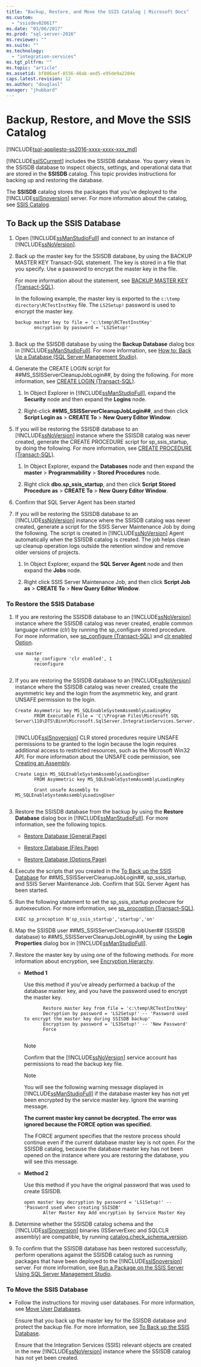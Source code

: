 ```yaml
---
title: "Backup, Restore, and Move the SSIS Catalog | Microsoft Docs"
ms.custom: 
  - "ssisdev020617"
ms.date: "03/06/2017"
ms.prod: "sql-server-2016"
ms.reviewer: ""
ms.suite: ""
ms.technology: 
  - "integration-services"
ms.tgt_pltfrm: ""
ms.topic: "article"
ms.assetid: bf806aef-8556-48ab-aed5-e95de9a2204e
caps.latest.revision: 12
ms.author: "douglasl"
manager: "jhubbard"
---
```

# Backup, Restore, and Move the SSIS Catalog
[!INCLUDE[tsql-appliesto-ss2016-xxxx-xxxx-xxx_md](../../a9notintoc/includes/tsql-appliesto-ss2016-xxxx-xxxx-xxx-md.md)]

  [!INCLUDE[ssISCurrent](../../a9retired/includes/ssiscurrent-md.md)] includes the SSISDB database. You query views in the SSISDB database to inspect objects, settings, and operational data that are stored in the **SSISDB** catalog. This topic provides instructions for backing up and restoring the database.  
  
 The **SSISDB** catalog stores the packages that you’ve deployed to the [!INCLUDE[ssISnoversion](../../a9notintoc/includes/ssisnoversion-md.md)] server. For more information about the catalog, see [SSIS Catalog](../../integration-services/service/ssis-catalog.md).  
  
##  <a name="backup"></a> To Back up the SSIS Database  
  
1.  Open [!INCLUDE[ssManStudioFull](../../a9notintoc/includes/ssmanstudiofull-md.md)] and connect to an instance of [!INCLUDE[ssNoVersion](../../a9notintoc/includes/ssnoversion-md.md)].  
  
2.  Back up the master key for the SSISDB database, by using the BACKUP MASTER KEY Transact-SQL statement. The key is stored in a file that you specify. Use a password to encrypt the master key in the file.  
  
     For more information about the statement, see [BACKUP MASTER KEY &#40;Transact-SQL&#41;](../../t-sql/statements/backup-master-key-transact-sql.md).  
  
     In the following example, the master key is exported to the `c:\temp directory\RCTestInstKey` file. The `LS2Setup!` password is used to encrypt the master key.  
  
    ```  
    backup master key to file = 'c:\temp\RCTestInstKey'  
           encryption by password = 'LS2Setup!'  
  
    ```  
  
3.  Back up the SSISDB database by using the **Backup Database** dialog box in [!INCLUDE[ssManStudioFull](../../a9notintoc/includes/ssmanstudiofull-md.md)]. For more information, see [How to: Back Up a Database (SQL Server Management Studio)](http://go.microsoft.com/fwlink/?LinkId=231812).  
  
4.  Generate the CREATE LOGIN script for ##MS_SSISServerCleanupJobLogin##, by doing the following. For more information, see [CREATE LOGIN &#40;Transact-SQL&#41;](../../t-sql/statements/create-login-transact-sql.md).  
  
    1.  In Object Explorer in [!INCLUDE[ssManStudioFull](../../a9notintoc/includes/ssmanstudiofull-md.md)], expand the **Security** node and then expand the **Logins** node.  
  
    2.  Right-click **##MS_SSISServerCleanupJobLogin##**, and then click **Script Login as** > **CREATE To** > **New Query Editor Window**.  
  
5.  If you will be restoring the SSISDB database to an [!INCLUDE[ssNoVersion](../../a9notintoc/includes/ssnoversion-md.md)] instance where the SSISDB catalog was never created, generate the CREATE PROCEDURE script for sp_ssis_startup, by doing the following. For more information, see [CREATE PROCEDURE &#40;Transact-SQL&#41;](../../t-sql/statements/create-procedure-transact-sql.md).  
  
    1.  In Object Explorer, expand the **Databases** node and then expand the **master** > **Programmability** > **Stored Procedures** node.  
  
    2.  Right click **dbo.sp_ssis_startup**, and then click **Script Stored Procedure as** > **CREATE To** > **New Query Editor Window**.  
  
6.  Confirm that SQL Server Agent has been started  
  
7.  If you will be restoring the SSISDB database to an [!INCLUDE[ssNoVersion](../../a9notintoc/includes/ssnoversion-md.md)] instance where the SSISDB catalog was never created, generate a script for the SSIS Server Maintenance Job by doing the following. The script is created in [!INCLUDE[ssNoVersion](../../a9notintoc/includes/ssnoversion-md.md)] Agent automatically when the SSISDB catalog is created. The job helps clean up cleanup operation logs outside the retention window and remove older versions of projects.  
  
    1.  In Object Explorer, expand the **SQL Server Agent** node and then expand the **Jobs** node.  
  
    2.  Right click SSIS Server Maintenance Job, and then click **Script Job as** > **CREATE To** > **New Query Editor Window**.  
  
### To Restore the SSIS Database  
  
1.  If you are restoring the SSISDB database to an [!INCLUDE[ssNoVersion](../../a9notintoc/includes/ssnoversion-md.md)] instance where the SSISDB catalog was never created, enable common language runtime (clr) by running the sp_configure stored procedure. For more information, see [sp_configure &#40;Transact-SQL&#41;](../../relational-databases/reference/system-stored-procedures/sp-configure-transact-sql.md) and [clr enabled Option](http://go.microsoft.com/fwlink/?LinkId=231855).  
  
    ```  
    use master   
           sp_configure 'clr enabled', 1  
           reconfigure  
  
    ```  
  
2.  If you are restoring the SSISDB database to an [!INCLUDE[ssNoVersion](../../a9notintoc/includes/ssnoversion-md.md)] instance where the SSISDB catalog was never created, create the asymmetric key and the login from the asymmetric key, and grant UNSAFE permission to the login.  
  
    ```  
    Create Asymmetric key MS_SQLEnableSystemAssemblyLoadingKey  
           FROM Executable File = 'C:\Program Files\Microsoft SQL Server\110\DTS\Binn\Microsoft.SqlServer.IntegrationServices.Server.dll'  
  
    ```  
  
     [!INCLUDE[ssISnoversion](../../a9notintoc/includes/ssisnoversion-md.md)] CLR stored procedures require UNSAFE permissions to be granted to the login because the login requires additional access to restricted resources, such as the Microsoft Win32 API. For more information about the UNSAFE code permission, see [Creating an Assembly](../../relational-databases/clr-integration/assemblies/creating-an-assembly.md).  
  
    ```  
    Create Login MS_SQLEnableSystemAssemblyLoadingUser  
           FROM Asymmetric key MS_SQLEnableSystemAssemblyLoadingKey   
  
           Grant unsafe Assembly to MS_SQLEnableSystemAssemblyLoadingUser  
  
    ```  
  
3.  Restore the SSISDB database from the backup by using the **Restore Database** dialog box in [!INCLUDE[ssManStudioFull](../../a9notintoc/includes/ssmanstudiofull-md.md)]. For more information, see the following topics.  
  
    -   [Restore Database &#40;General Page&#41;](../../relational-databases/backup-restore/restore-database-general-page.md)  
  
    -   [Restore Database &#40;Files Page&#41;](../../relational-databases/backup-restore/restore-database-files-page.md)  
  
    -   [Restore Database &#40;Options Page&#41;](../../relational-databases/backup-restore/restore-database-options-page.md)  
  
4.  Execute the scripts that you created in the [To Back up the SSIS Database](#backup) for ##MS_SSISServerCleanupJobLogin##, sp_ssis_startup, and SSIS Server Maintenance Job. Confirm that SQL Server Agent has been started.  
  
5.  Run the following statement to set the sp_ssis_startup prodecure for autoexecution. For more information, see [sp_procoption &#40;Transact-SQL&#41;](../../relational-databases/reference/system-stored-procedures/sp-procoption-transact-sql.md).  
  
    ```  
    EXEC sp_procoption N'sp_ssis_startup','startup','on'  
    ```  
  
6.  Map the SSISDB user ##MS_SSISServerCleanupJobUser## (SSISDB database) to ##MS_SSISServerCleanupJobLogin##, by using the **Login Properties** dialog box in [!INCLUDE[ssManStudioFull](../../a9notintoc/includes/ssmanstudiofull-md.md)].  
  
7.  Restore the master key by using one of the following methods. For more information about encryption, see [Encryption Hierarchy](../../relational-databases/security/encryption/encryption-hierarchy.md).  
  
    -   **Method 1**  
  
         Use this method if you’ve already performed a backup of the database master key, and you have the password used to encrypt the master key.  
  
        ```  
               Restore master key from file = 'c:\temp\RCTestInstKey'  
               Decryption by password = 'LS2Setup!' -- 'Password used to encrypt the master key during SSISDB backup'  
               Encryption by password = 'LS3Setup!' -- 'New Password'  
               Force  
  
        ```  
  
        > [!NOTE]  
        >  Confirm that the [!INCLUDE[ssNoVersion](../../a9notintoc/includes/ssnoversion-md.md)] service account has permissions to read the backup key file.  
  
        > [!NOTE]  
        >  You will see the following warning message displayed in [!INCLUDE[ssManStudioFull](../../a9notintoc/includes/ssmanstudiofull-md.md)] if the database master key has not yet been encrypted by the service master key. Ignore the warning message.  
        >   
        >  **The current master key cannot be decrypted. The error was ignored because the FORCE option was specified.**  
        >   
        >  The FORCE argument specifies that the restore process should continue even if the current database master key is not open. For the SSISDB catalog, because the database master key has not been opened on the instance where you are restoring the database, you will see this message.  
  
    -   **Method 2**  
  
         Use this method if you have the original password that was used to create SSISDB.  
  
        ```  
        open master key decryption by password = 'LS1Setup!' --'Password used when creating SSISDB'  
               Alter Master Key Add encryption by Service Master Key  
        ```  
  
8.  Determine whether the SSISDB catalog schema and the [!INCLUDE[ssISnoversion](../../a9notintoc/includes/ssisnoversion-md.md)] binaries (ISServerExec and SQLCLR assembly) are compatible, by running [catalog.check_schema_version](../../integration-services/system/stored-procedures/catalog.check-schema-version.md).  
  
9. To confirm that the SSISDB database has been restored successfully, perform operations against the SSISDB catalog such as running packages that have been deployed to the [!INCLUDE[ssISnoversion](../../a9notintoc/includes/ssisnoversion-md.md)] server. For more information, see [Run a Package on the SSIS Server Using SQL Server Management Studio](../../integration-services/packages/run-a-package-on-the-ssis-server-using-sql-server-management-studio.md).  
  
### To Move the SSIS Database  
  
-   Follow the instructions for moving user databases. For more information, see [Move User Databases](../../relational-databases/databases/move-user-databases.md).  
  
     Ensure that you back up the master key for the SSISDB database and protect the backup file. For more information, see [To Back up the SSIS Database](#backup).  
  
     Ensure that the Integration Services (SSIS) relevant objects are created in the new [!INCLUDE[ssNoVersion](../../a9notintoc/includes/ssnoversion-md.md)] instance where the SSISDB catalog has not yet been created.  
  
  